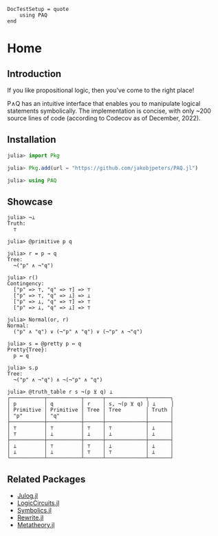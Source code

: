 
```@meta
DocTestSetup = quote
    using PAQ
end
```

# Home

## Introduction

If you like propositional logic, then you've come to the right place!

P∧Q has an intuitive interface that enables you to manipulate logical statements symbolically. The implementation is concise, with only ~200 source lines of code (according to Codecov as of December, 2022).


## Installation

```julia
julia> import Pkg

julia> Pkg.add(url = "https://github.com/jakobjpeters/PAQ.jl")

julia> using PAQ
```


## Showcase

```jldoctest
julia> ¬⊥
Truth:
  ⊤

julia> @primitive p q

julia> r = p → q
Tree:
  ¬("p" ∧ ¬"q")

julia> r()
Contingency:
  ["p" => ⊤, "q" => ⊤] => ⊤
  ["p" => ⊤, "q" => ⊥] => ⊥
  ["p" => ⊥, "q" => ⊤] => ⊤
  ["p" => ⊥, "q" => ⊥] => ⊤

julia> Normal(or, r)
Normal:
  ("p" ∧ "q") ∨ (¬"p" ∧ "q") ∨ (¬"p" ∧ ¬"q")

julia> s = @pretty p ↔ q
Pretty{Tree}:
  p ↔ q

julia> s.p
Tree:
  ¬("p" ∧ ¬"q") ∧ ¬(¬"p" ∧ "q")

julia> @truth_table r s ¬(p ⊻ q) ⊥
┌───────────┬───────────┬──────┬─────────────┬───────┐
│ p         │ q         │ r    │ s, ¬(p ⊻ q) │ ⊥     │
│ Primitive │ Primitive │ Tree │ Tree        │ Truth │
│ "p"       │ "q"       │      │             │       │
├───────────┼───────────┼──────┼─────────────┼───────┤
│ ⊤         │ ⊤         │ ⊤    │ ⊤           │ ⊥     │
│ ⊤         │ ⊥         │ ⊥    │ ⊥           │ ⊥     │
├───────────┼───────────┼──────┼─────────────┼───────┤
│ ⊥         │ ⊤         │ ⊤    │ ⊥           │ ⊥     │
│ ⊥         │ ⊥         │ ⊤    │ ⊤           │ ⊥     │
└───────────┴───────────┴──────┴─────────────┴───────┘
```

## Related Packages
- [Julog.jl](https://github.com/ztangent/Julog.jl)
- [LogicCircuits.jl](https://github.com/Juice-jl/LogicCircuits.jl)
- [Symbolics.jl](https://github.com/JuliaSymbolics/Symbolics.jl)
- [Rewrite.jl](https://github.com/HarrisonGrodin/Rewrite.jl)
- [Metatheory.jl](https://github.com/JuliaSymbolics/Metatheory.jl)
